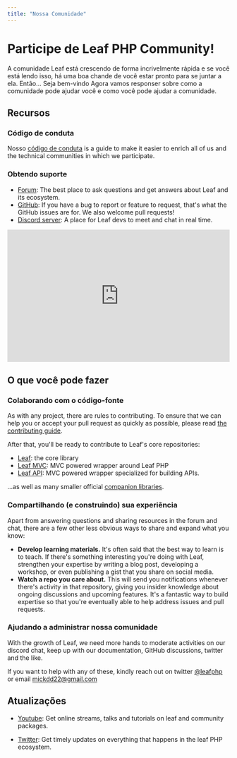 ```yaml
---
title: "Nossa Comunidade"
---
```


# Participe de Leaf PHP Community!

A comunidade Leaf está crescendo de forma incrivelmente rápida e se você está lendo isso, há uma boa chande de você estar pronto para se juntar a ela. Então... Seja bem-vindo 
Agora vamos responser sobre como a comunidade pode ajudar você e como você pode ajudar a comunidade.

## Recursos

### Código de conduta

Nosso [código de conduta](/coc/) is a guide to make it easier to enrich all of us and the technical communities in which we participate.

### Obtendo suporte

- [Forum](https://github.com/leafsphp/leaf/discussions/37): The best place to ask questions and get answers about Leaf and its ecosystem.
- [GitHub](https://github.com/leafsphp/leaf): If you have a bug to report or feature to request, that's what the GitHub issues are for. We also welcome pull requests!
- [Discord server](https://discord.gg/Pkrm9NJPE3): A place for Leaf devs to meet and chat in real time.

<iframe src="https://discord.com/widget?id=891808595715436574&theme=dark" width="100%" height="300" allowtransparency="true" frameborder="0" sandbox="allow-popups allow-popups-to-escape-sandbox allow-same-origin allow-scripts"></iframe>

## O que você pode fazer

### Colaborando com o código-fonte

As with any project, there are rules to contributing. To ensure that we can help you or accept your pull request as quickly as possible, please read [the contributing guide](/community/contributing/).

After that, you'll be ready to contribute to Leaf's core repositories:

- [Leaf](https://github.com/leafsphp/leaf): the core library
- [Leaf MVC](https://github.com/leafsphp/leafMVC): MVC powered wrapper around Leaf PHP
- [Leaf API](https://github.com/leafsphp/leafAPI): MVC powered wrapper specialized for building APIs.

...as well as many smaller official [companion libraries](https://github.com/leafsphp).

### Compartilhando (e construindo) sua experiência

Apart from answering questions and sharing resources in the forum and chat, there are a few other less obvious ways to share and expand what you know:

- **Develop learning materials.** It's often said that the best way to learn is to teach. If there's something interesting you're doing with Leaf, strengthen your expertise by writing a blog post, developing a workshop, or even publishing a gist that you share on social media.
- **Watch a repo you care about.** This will send you notifications whenever there's activity in that repository, giving you insider knowledge about ongoing discussions and upcoming features. It's a fantastic way to build expertise so that you're eventually able to help address issues and pull requests.

### Ajudando a administrar nossa comunidade

With the growth of Leaf, we need more hands to moderate activities on our discord chat, keep up with our documentation, GitHub discussions, twitter and the like.

If you want to help with any of these, kindly reach out on twitter [@leafphp](https://twitter.com/leafphp) or email [mickdd22@gmail.com](mailto:mickdd22@gmail.com)

## Atualizações

- [Youtube](https://twitter.com/leafphp): Get online streams, talks and tutorials on leaf and community packages.

- [Twitter](https://twitter.com/leafphp): Get timely updates on everything that happens in the leaf PHP ecosystem.

<!-- <a class="twitter-timeline" href="https://twitter.com/leafphp?ref_src=twsrc%5Etfw">Tweets by leafphp</a> <script async src="https://platform.twitter.com/widgets.js" charset="utf-8"></script> -->
